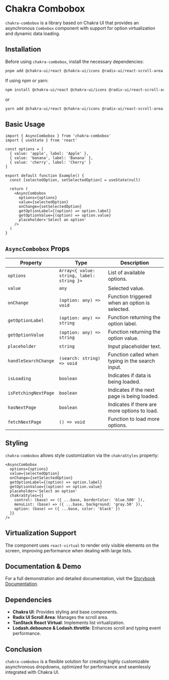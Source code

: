 # Chakra Combobox

`chakra-combobox` is a library based on Chakra UI that provides an asynchronous `Combobox` component with support for option virtualization and dynamic data loading.

## Installation

Before using `chakra-combobox`, install the necessary dependencies:

```sh
pnpm add @chakra-ui/react @chakra-ui/icons @radix-ui/react-scroll-area @tanstack/react-virtual lodash.debounce lodash.throttle
```

If using npm or yarn:

```sh
npm install @chakra-ui/react @chakra-ui/icons @radix-ui/react-scroll-area @tanstack/react-virtual lodash.debounce lodash.throttle
```

or

```sh
yarn add @chakra-ui/react @chakra-ui/icons @radix-ui/react-scroll-area @tanstack/react-virtual lodash.debounce lodash.throttle
```

## Basic Usage

```tsx
import { AsyncCombobox } from 'chakra-combobox'
import { useState } from 'react'

const options = [
  { value: 'apple', label: 'Apple' },
  { value: 'banana', label: 'Banana' },
  { value: 'cherry', label: 'Cherry' }
]

export default function Example() {
  const [selectedOption, setSelectedOption] = useState(null)

  return (
    <AsyncCombobox
      options={options}
      value={selectedOption}
      onChange={setSelectedOption}
      getOptionLabel={(option) => option.label}
      getOptionValue={(option) => option.value}
      placeholder='Select an option'
    />
  )
}
```

## `AsyncCombobox` Props

| Property             | Type                                      | Description                                      |
| -------------------- | ----------------------------------------- | ------------------------------------------------ |
| `options`            | `Array<{ value: string, label: string }>` | List of available options.                       |
| `value`              | `any`                                     | Selected value.                                  |
| `onChange`           | `(option: any) => void`                   | Function triggered when an option is selected.   |
| `getOptionLabel`     | `(option: any) => string`                 | Function returning the option label.             |
| `getOptionValue`     | `(option: any) => string`                 | Function returning the option value.             |
| `placeholder`        | `string`                                  | Input placeholder text.                          |
| `handleSearchChange` | `(search: string) => void`                | Function called when typing in the search input. |
| `isLoading`          | `boolean`                                 | Indicates if data is being loaded.               |
| `isFetchingNextPage` | `boolean`                                 | Indicates if the next page is being loaded.      |
| `hasNextPage`        | `boolean`                                 | Indicates if there are more options to load.     |
| `fetchNextPage`      | `() => void`                              | Function to load more options.                   |

## Styling

`chakra-combobox` allows style customization via the `chakraStyles` property:

```tsx
<AsyncCombobox
  options={options}
  value={selectedOption}
  onChange={setSelectedOption}
  getOptionLabel={(option) => option.label}
  getOptionValue={(option) => option.value}
  placeholder='Select an option'
  chakraStyles={{
    control: (base) => ({ ...base, borderColor: 'blue.500' }),
    menuList: (base) => ({ ...base, background: 'gray.50' }),
    option: (base) => ({ ...base, color: 'black' })
  }}
/>
```

## Virtualization Support

The component uses `react-virtual` to render only visible elements on the screen, improving performance when dealing with large lists.

## Documentation & Demo

For a full demonstration and detailed documentation, visit the [Storybook Documentation](https://daniel-dnb.github.io/chakra-combobox).

## Dependencies

- **Chakra UI**: Provides styling and base components.
- **Radix UI Scroll Area**: Manages the scroll area.
- **TanStack React Virtual**: Implements list virtualization.
- **Lodash.debounce & Lodash.throttle**: Enhances scroll and typing event performance.

## Conclusion

`chakra-combobox` is a flexible solution for creating highly customizable asynchronous dropdowns, optimized for performance and seamlessly integrated with Chakra UI.
